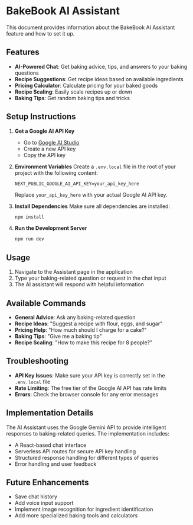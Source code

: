 # BakeBook AI Assistant

This document provides information about the BakeBook AI Assistant feature and how to set it up.

## Features

- **AI-Powered Chat**: Get baking advice, tips, and answers to your baking questions
- **Recipe Suggestions**: Get recipe ideas based on available ingredients
- **Pricing Calculator**: Calculate pricing for your baked goods
- **Recipe Scaling**: Easily scale recipes up or down
- **Baking Tips**: Get random baking tips and tricks

## Setup Instructions

1. **Get a Google AI API Key**
   - Go to [Google AI Studio](https://makersuite.google.com/)
   - Create a new API key
   - Copy the API key

2. **Environment Variables**
   Create a `.env.local` file in the root of your project with the following content:
   ```
   NEXT_PUBLIC_GOOGLE_AI_API_KEY=your_api_key_here
   ```
   Replace `your_api_key_here` with your actual Google AI API key.

3. **Install Dependencies**
   Make sure all dependencies are installed:
   ```bash
   npm install
   ```

4. **Run the Development Server**
   ```bash
   npm run dev
   ```

## Usage

1. Navigate to the Assistant page in the application
2. Type your baking-related question or request in the chat input
3. The AI assistant will respond with helpful information

## Available Commands

- **General Advice**: Ask any baking-related question
- **Recipe Ideas**: "Suggest a recipe with flour, eggs, and sugar"
- **Pricing Help**: "How much should I charge for a cake?"
- **Baking Tips**: "Give me a baking tip"
- **Recipe Scaling**: "How to make this recipe for 8 people?"

## Troubleshooting

- **API Key Issues**: Make sure your API key is correctly set in the `.env.local` file
- **Rate Limiting**: The free tier of the Google AI API has rate limits
- **Errors**: Check the browser console for any error messages

## Implementation Details

The AI Assistant uses the Google Gemini API to provide intelligent responses to baking-related queries. The implementation includes:

- A React-based chat interface
- Serverless API routes for secure API key handling
- Structured response handling for different types of queries
- Error handling and user feedback

## Future Enhancements

- Save chat history
- Add voice input support
- Implement image recognition for ingredient identification
- Add more specialized baking tools and calculators
